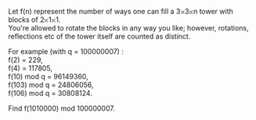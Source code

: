   <p>Let f(n) represent the number of ways one can fill a 3<img src='images/symbol_times.gif' width='9' height='9' alt='&times;' border='0' style='vertical-align:middle;' />3<img src='images/symbol_times.gif' width='9' height='9' alt='&times;' border='0' style='vertical-align:middle;' />n tower with blocks of 2<img src='images/symbol_times.gif' width='9' height='9' alt='&times;' border='0' style='vertical-align:middle;' />1<img src='images/symbol_times.gif' width='9' height='9' alt='&times;' border='0' style='vertical-align:middle;' />1. <br />You're allowed to rotate the blocks in any way you like; however, rotations, reflections etc of the tower itself are counted as distinct.</p>  <p>For example (with q = 100000007) :<br />  f(2) = 229,<br />  f(4) = 117805,<br />  f(10) mod q = 96149360,<br />  f(103) mod q = 24806056,<br />  f(106) mod q = 30808124.</p>    <p>Find f(1010000) mod 100000007.</p>  